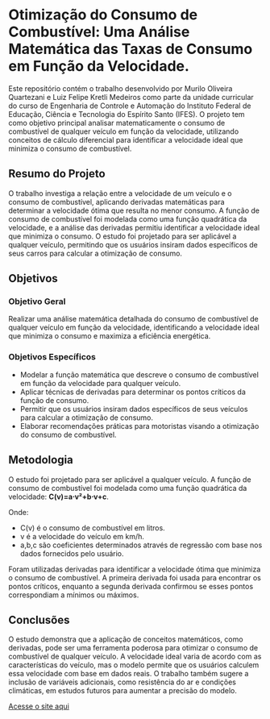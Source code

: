 # Otimização do Consumo de Combustível: Uma Análise Matemática das Taxas de Consumo em Função da Velocidade.

Este repositório contém o trabalho desenvolvido por Murilo Oliveira Quartezani e Luiz Felipe Kretli Medeiros como parte da unidade curricular do curso de Engenharia de Controle e Automação do Instituto Federal de Educação, Ciência e Tecnologia do Espírito Santo (IFES). O projeto tem como objetivo principal analisar matematicamente o consumo de combustível de qualquer veículo em função da velocidade, utilizando conceitos de cálculo diferencial para identificar a velocidade ideal que minimiza o consumo de combustível.

## Resumo do Projeto

O trabalho investiga a relação entre a velocidade de um veículo e o consumo de combustível, aplicando derivadas matemáticas para determinar a velocidade ótima que resulta no menor consumo. A função de consumo de combustível foi modelada como uma função quadrática da velocidade, e a análise das derivadas permitiu identificar a velocidade ideal que minimiza o consumo. O estudo foi projetado para ser aplicável a qualquer veículo, permitindo que os usuários insiram dados específicos de seus carros para calcular a otimização de consumo.

## Objetivos
### Objetivo Geral
Realizar uma análise matemática detalhada do consumo de combustível de qualquer veículo em função da velocidade, identificando a velocidade ideal que minimiza o consumo e maximiza a eficiência energética.

### Objetivos Específicos
* Modelar a função matemática que descreve o consumo de combustível em função da velocidade para qualquer veículo.
* Aplicar técnicas de derivadas para determinar os pontos críticos da função de consumo.
* Permitir que os usuários insiram dados específicos de seus veículos para calcular a otimização de consumo.
* Elaborar recomendações práticas para motoristas visando a otimização do consumo de combustível.

## Metodologia
O estudo foi projetado para ser aplicável a qualquer veículo. A função de consumo de combustível foi modelada como uma função quadrática da velocidade:
**C(v)=a⋅v²+b⋅v+c**.

Onde:

* C(v) é o consumo de combustível em litros.
* v é a velocidade do veículo em km/h.
* a,b,c são coeficientes determinados através de regressão com base nos dados fornecidos pelo usuário.

Foram utilizadas derivadas para identificar a velocidade ótima que minimiza o consumo de combustível. A primeira derivada foi usada para encontrar os pontos críticos, enquanto a segunda derivada confirmou se esses pontos correspondiam a mínimos ou máximos.

## Conclusões
O estudo demonstra que a aplicação de conceitos matemáticos, como derivadas, pode ser uma ferramenta poderosa para otimizar o consumo de combustível de qualquer veículo. A velocidade ideal varia de acordo com as características do veículo, mas o modelo permite que os usuários calculem essa velocidade com base em dados reais. O trabalho também sugere a inclusão de variáveis adicionais, como resistência do ar e condições climáticas, em estudos futuros para aumentar a precisão do modelo.








[Acesse o site aqui](https://muriloxox.github.io/Otimizacao-do-Consumo-de-Combustivel/)

